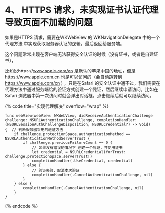 # 4、 HTTPS 请求，未实现证书认证代理导致页面不加载的问题

如果是HTTPS 请求，需要在WKWebView 的 WKNavigationDelegate 中的一个代理方法 中实现获取服务器认证的逻辑，最后返回给服务端。

&#x20;这个问题常常出现在客户端无法获得安全认证的时候（没有证书，或者是自建证书），

比如说https://www.apple.com/cn 是默认的苹果中国的地址，但是 https://www.apple.com.cn 也是可以访问的（会自动跳转到 https://www.apple.com/cn ) ，只是在Safari 的安全认证中通不过，我们需要在代理方法中通过服务端给的验证方式创建一个凭证，然后继续申请访问。比如在Safari 浏览器中第一次访问时就会弹出对话框，点击继续后就可以继续访问。

{% code title="实现代理解决" overflow="wrap" %}
```
func webView(webView: WKWebView, didReceiveAuthenticationChallenge challenge: NSURLAuthenticationChallenge, completionHandler: (NSURLSessionAuthChallengeDisposition, NSURLCredential?) -> Void)
{  // 判断服务器采用的验证方法
    if challenge.protectionSpace.authenticationMethod == NSURLAuthenticationMethodServerTrust {
        if challenge.previousFailureCount == 0 {
            // 如果没有错误的情况下 创建一个凭证，并使用证书
            let credential = NSURLCredential(forTrust: challenge.protectionSpace.serverTrust!)
            completionHandler(.UseCredential, credential)
        } else {
            // 验证失败，取消本次验证
            completionHandler(.CancelAuthenticationChallenge, nil)
        }
    } else {
        completionHandler(.CancelAuthenticationChallenge, nil)
    }
}

```
{% endcode %}
